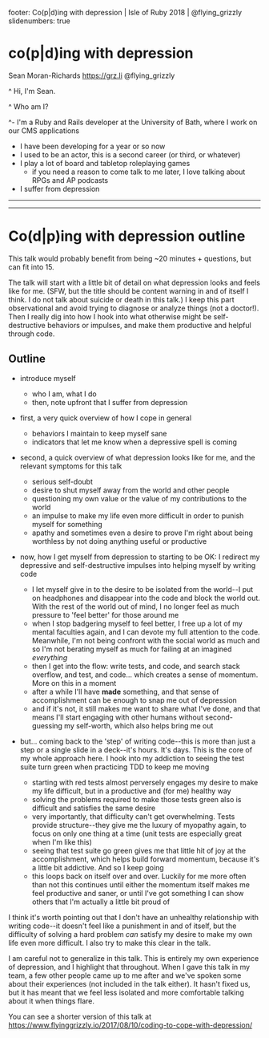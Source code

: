 footer: Co(p|d)ing with depression | Isle of Ruby 2018 | @flying_grizzly
slidenumbers: true


# co(p|d)ing with depression

Sean Moran-Richards
https://grz.li
@flying_grizzly

^ Hi, I'm Sean.

^ Who am I?

^- I'm a Ruby and Rails developer at the University of Bath, where I work on our CMS applications
- I have been developing for a year or so now
- I used to be an actor, this is a second career (or third, or whatever)
- I play a lot of board and tabletop roleplaying games
  - if you need a reason to come talk to me later, I love talking about RPGs and AP podcasts
- I suffer from depression


---


---



# Co(d|p)ing with depression outline

This talk would probably benefit from being ~20 minutes + questions, but can fit into 15.

The talk will start with a little bit of detail on what depression looks and feels like for me. (SFW, but the title should be content warning in and of itself I think. I do not talk about suicide or death in this talk.) I keep this part observational and avoid trying to diagnose or analyze things (not a doctor!). Then I really dig into how I hook into what otherwise might be self-destructive behaviors or impulses, and make them productive and helpful through code.

## Outline

- introduce myself
  - who I am, what I do
  - then, note upfront that I suffer from depression

- first, a very quick overview of how I cope in general
  - behaviors I maintain to keep myself sane
  - indicators that let me know when a depressive spell is coming

- second, a quick overview of what depression looks like for me, and the relevant symptoms for this talk
  - serious self-doubt
  - desire to shut myself away from the world and other people
  - questioning my own value or the value of my contributions to the world
  - an impulse to make my life even more difficult in order to punish myself for something
  - apathy and sometimes even a desire to prove I'm right about being worthless by not doing anything useful or productive

- now, how I get myself from depression to starting to be OK: I redirect my depressive and self-destructive impulses into helping myself by writing code
  - I let myself give in to the desire to be isolated from the world--I put on headphones and disappear into the code and block the world out. With the rest of the world out of mind, I no longer feel as much pressure to 'feel better' for those around me
  - when I stop badgering myself to feel better, I free up a lot of my mental faculties again, and I can devote my full attention to the code. Meanwhile, I'm not being confront with the social world as much and so I'm not berating myself as much for failing at an imagined *everything*
  - then I get into the flow: write tests, and code, and search stack overflow, and test, and code... which creates a sense of momentum. More on this in a moment
  - after a while I'll have **made** something, and that sense of accomplishment can be enough to snap me out of depression
  - and if it's not, it still makes me want to share what I've done, and that means I'll start engaging with other humans without second-guessing my self-worth, which also helps bring me out

- but... coming back to the 'step' of writing code--this is more than just a step or a single slide in a deck--it's hours. It's days. This is the core of my whole approach here. I hook into my addiction to seeing the test suite turn green when practicing TDD to keep me moving
  - starting with red tests almost perversely engages my desire to make my life difficult, but in a productive and (for me) healthy way
  - solving the problems required to make those tests green also is difficult and satisfies the same desire
  - very importantly, that difficulty can't get overwhelming. Tests provide structure--they give me the luxury of myopathy again, to focus on only one thing at a time (unit tests are especially great when I'm like this)
  - seeing that test suite go green gives me that little hit of joy at the accomplishment, which helps build forward momentum, because it's a little bit addictive. And so I keep going
  - this loops back on itself over and over. Luckily for me more often than not this continues until either the momentum itself makes me feel productive and saner, or until I've got something I can show others that I'm actually a little bit proud of

I think it's worth pointing out that I don't have an unhealthy relationship with writing code--it doesn't feel like a punishment in and of itself, but the difficulty of solving a hard problem *can* satisfy my desire to make my own life even more difficult. I also try to make this clear in the talk.

I am careful not to generalize in this talk. This is entirely my own experience of depression, and I highlight that throughout. When I gave this talk in my team, a few other people came up to me after and we've spoken some about their experiences (not included in the talk either). It hasn't fixed us, but it has meant that we feel less isolated and more comfortable talking about it when things flare.

You can see a shorter version of this talk at https://www.flyinggrizzly.io/2017/08/10/coding-to-cope-with-depression/
